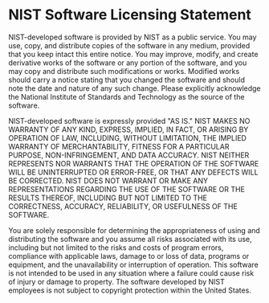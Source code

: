 # NIST Software Licensing Statement

NIST-developed software is provided by NIST as a public service.
You may use, copy, and distribute copies of the software in any
medium, provided that you keep intact this entire notice. You may
improve, modify, and create derivative works of the software or
any portion of the software, and you may copy and distribute such
modifications or works. Modified works should carry a notice
stating that you changed the software and should note the date
and nature of any such change. Please explicitly acknowledge the
National Institute of Standards and Technology as the source of
the software.

NIST-developed software is expressly provided "AS IS." NIST MAKES
NO WARRANTY OF ANY KIND, EXPRESS, IMPLIED, IN FACT, OR ARISING BY
OPERATION OF LAW, INCLUDING, WITHOUT LIMITATION, THE IMPLIED
WARRANTY OF MERCHANTABILITY, FITNESS FOR A PARTICULAR PURPOSE,
NON-INFRINGEMENT, AND DATA ACCURACY. NIST NEITHER REPRESENTS NOR
WARRANTS THAT THE OPERATION OF THE SOFTWARE WILL BE UNINTERRUPTED
OR ERROR-FREE, OR THAT ANY DEFECTS WILL BE CORRECTED. NIST DOES
NOT WARRANT OR MAKE ANY REPRESENTATIONS REGARDING THE USE OF THE
SOFTWARE OR THE RESULTS THEREOF, INCLUDING BUT NOT LIMITED TO THE
CORRECTNESS, ACCURACY, RELIABILITY, OR USEFULNESS OF THE
SOFTWARE.

You are solely responsible for determining the appropriateness of
using and distributing the software and you assume all risks
associated with its use, including but not limited to the risks
and costs of program errors, compliance with applicable laws,
damage to or loss of data, programs or equipment, and the
unavailability or interruption of operation. This software is not
intended to be used in any situation where a failure could cause
risk of injury or damage to property. The software developed by
NIST employees is not subject to copyright protection within the
United States.
